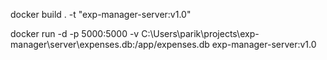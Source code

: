 <!-- Commands to run server on docker -->

<!-- Build docker image -->
docker build . -t "exp-manager-server:v1.0"

<!-- Commnad to run docker image -->
docker run -d -p 5000:5000 -v C:\Users\parik\projects\exp-manager\server\expenses.db:/app/expenses.db  exp-manager-server:v1.0